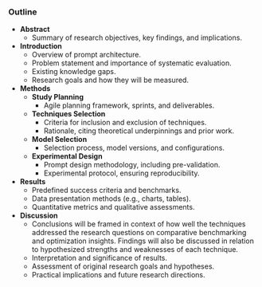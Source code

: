 ### Outline
- **Abstract**
  - Summary of research objectives, key findings, and implications.
- **Introduction**
  - Overview of prompt architecture.
  - Problem statement and importance of systematic evaluation.
  - Existing knowledge gaps.
  - Research goals and how they will be measured.
- **Methods**
  - **Study Planning**
    - Agile planning framework, sprints, and deliverables.
  - **Techniques Selection**
    - Criteria for inclusion and exclusion of techniques.
    - Rationale, citing theoretical underpinnings and prior work.
  - **Model Selection**
    - Selection process, model versions, and configurations.
  - **Experimental Design**
    - Prompt design methodology, including pre-validation.
    - Experimental protocol, ensuring reproducibility.
- **Results**
  - Predefined success criteria and benchmarks.
  - Data presentation methods (e.g., charts, tables).
  - Quantitative metrics and qualitative assessments.
- **Discussion**
  - Conclusions will be framed in context of how well the techniques addressed the research questions on comparative benchmarking and optimization insights. Findings will also be discussed in relation to hypothesized strengths and weaknesses of each technique.
  - Interpretation and significance of results.
  - Assessment of original research goals and hypotheses.
  - Practical implications and future research directions.
